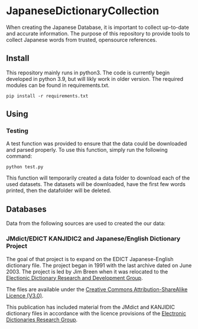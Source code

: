 # JapaneseDictionaryCollection
When creating the Japanese Database, it is important to collect up-to-date and accurate information. The purpose of this repository to provide tools to collect Japanese words from trusted, opensource references.

## Install
This repository mainly runs in python3. The code is currently begin developed in python 3.9, but will likly work in older version. The required modules can be found in requirements.txt.

```
pip install -r requirements.txt
```

## Using

### Testing
A test function was provided to ensure that the data could be downloaded and parsed properly. To use this function, simply run the following command:

```
python test.py
```

This function will temporarily created a data folder to download each of the used datasets. The datasets will be downloaded, have the first few words printed, then the datafolder will be deleted.

## Databases
Data from the following sources are used to created the our data:

### JMdict/EDICT KANJIDIC2 and Japanese/English Dictionary Project
The goal of that project is to expand on the EDICT Japanese-English dictionary file. The project began in 1991 with the last archive dated on June 2003. The project is led by Jim Breen when it was relocated to the [Electionic Dictionary Research and Development Group](http://www.edrdg.org/).

The files are available under the [Creative Commons Attribution-ShareAlike Licence (V3.0)](https://creativecommons.org/licenses/by-sa/3.0/legalcode).

This publication has included material from the JMdict and KANJIDIC dictionary files in accordance with the licence provisions of the [Electronic Dictionaries Research Group](http://www.edrdg.org/).
